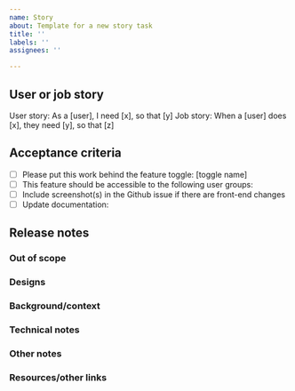 ```yaml
---
name: Story
about: Template for a new story task
title: ''
labels: ''
assignees: ''

---
```


<!-- The goal of this template is to be a tool to communicate the requirements for a story related task.  It is not intended as a mandate, adapt as needed. -->
## User or job story
User story: As a [user], I need [x], so that [y]
Job story: When a [user] does [x], they need [y], so that [z]

## Acceptance criteria
- [ ] Please put this work behind the feature toggle: [toggle name]
- [ ] This feature should be accessible to the following user groups:
- [ ] Include screenshot(s) in the Github issue if there are front-end changes
- [ ] Update documentation:

## Release notes
<!-- Write what should be included in release notes (Caseflow uses Headway), updated when the story is built, before it's deployed. -->


<!-- The following sections can be deleted if they are not needed -->

### Out of scope
<!-- Clarify what is out of scope if the designs include more or there are many tickets for this chunk of work -->


### Designs
<!-- Include screenshots or links to designs if applicable. -->


### Background/context
<!-- Include as needed, especially for issues that aren't part of epics. Include a value statement - why is this feature being developed? -->


### Technical notes
<!-- Include notes that might help an engineer get started on this more quickly, or potential pitfalls to watch out for. -->


### Other notes


### Resources/other links
<!-- E.g. links to other issues, PRs, Sentry alerts, or Slack threads, or external service requests. -->
